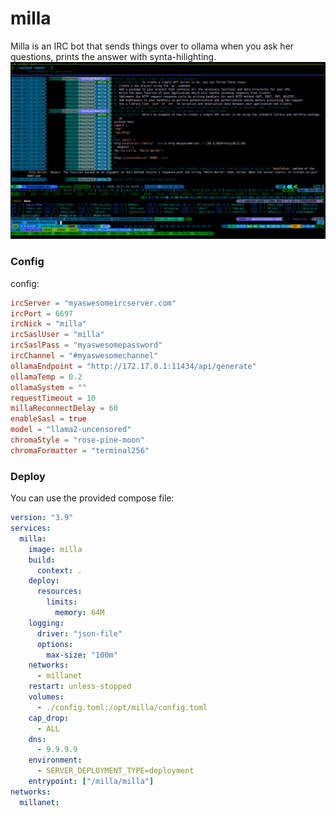 # milla

Milla is an IRC bot that sends things over to ollama when you ask her questions, prints the answer with synta-hilighting.<br/>
![milla](./milla.png)

### Config

config:

```toml
ircServer = "myaswesomeircserver.com"
ircPort = 6697
ircNick = "milla"
ircSaslUser = "milla"
ircSaslPass = "myaswesomepassword"
ircChannel = "#myaswesomechannel"
ollamaEndpoint = "http://172.17.0.1:11434/api/generate"
ollamaTemp = 0.2
ollamaSystem = ""
requestTimeout = 10
millaReconnectDelay = 60
enableSasl = true
model = "llama2-uncensored"
chromaStyle = "rose-pine-moon"
chromaFormatter = "terminal256"
```

### Deploy

You can use the provided compose file:<br/>

```yaml
version: "3.9"
services:
  milla:
    image: milla
    build:
      context: .
    deploy:
      resources:
        limits:
          memory: 64M
    logging:
      driver: "json-file"
      options:
        max-size: "100m"
    networks:
      - millanet
    restart: unless-stopped
    volumes:
      - ./config.toml:/opt/milla/config.toml
    cap_drop:
      - ALL
    dns:
      - 9.9.9.9
    environment:
      - SERVER_DEPLOYMENT_TYPE=deployment
    entrypoint: ["/milla/milla"]
networks:
  millanet:
```
